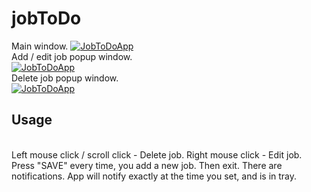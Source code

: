 # jobToDo
 Main window.
<a href="https://github.com/dnowo/"><img src="https://i.imgur.com/Rnl4utV.png" title="JobToDoApp" alt="JobToDoApp"></a>
<br />
 Add / edit job popup window.<br/>
<a href="https://github.com/dnowo/"><img src="https://i.imgur.com/XNepWPv.png" title="JobToDoApp" alt="JobToDoApp"></a>
<br />
 Delete job popup window.<br/>
<a href="https://github.com/dnowo/"><img src="https://i.imgur.com/bXpVcME.png" title="JobToDoApp" alt="JobToDoApp"></a>
<br />
## Usage
<br />
Left mouse click / scroll click - Delete job. <wbr/>
Right mouse click - Edit job. <wbr/>
Press "SAVE" every time, you add a new job. Then exit. <wbr/>
There are notifications. App will notify exactly at the time you set, and is in tray.<wbr/>
